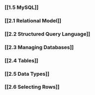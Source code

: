 ### [[1.5 MySQL]]
### [[2.1 Relational Model]]

### [[2.2 Structured Query Language]]

### [[2.3 Managing Databases]]

### [[2.4 Tables]]

### [[2.5 Data Types]]

### [[2.6 Selecting Rows]]






